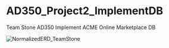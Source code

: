 # AD350_Project2_ImplementDB
Team Stone AD350 Implement ACME Online Marketplace DB

![NormalizedERD_TeamStone](https://github.com/twopercentjazz/AD350_Project2_ImplementDB/assets/49768882/f691cefb-19b1-475a-b27a-fb37c162821e)

